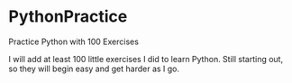 # PythonPractice
Practice Python with 100 Exercises

I will add at least 100 little exercises I did to learn Python. Still starting out, so they will begin easy and get harder as I go.
